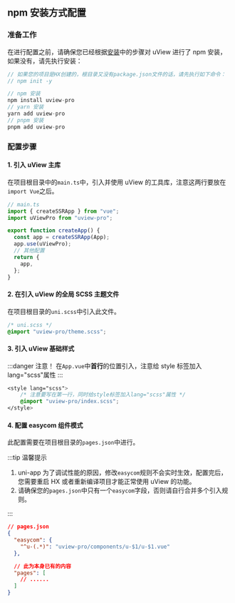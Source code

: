 ## npm 安装方式配置 <to-api/>

<!-- ### 关于SCSS

uView依赖SCSS，您必须要安装此插件，否则无法正常运行。

- 如果您的项目是由`HBuilder X`创建的，相信已经安装scss插件，如果没有，请在HX菜单的 工具->插件安装中找到"scss/sass编译"插件进行安装，
如不生效，重启HX即可
- 如果您的项目是由vue-cli创建的，请通过以下命令安装对sass(scss)的支持，如果已安装，请略过。

```js
// 安装node-sass
npm i node-sass -D

// 安装sass-loader
npm i sass-loader -D
``` -->

### 准备工作

在进行配置之前，请确保您已经根据[安装](/components/install.html)中的步骤对 uView 进行了 npm 安装，如果没有，请先执行安装：

```js
// 如果您的项目是HX创建的，根目录又没有package.json文件的话，请先执行如下命令：
// npm init -y

// npm 安装
npm install uview-pro
// yarn 安装
yarn add uview-pro
// pnpm 安装
pnpm add uview-pro
```

### 配置步骤

#### 1. 引入 uView 主库

在项目根目录中的`main.ts`中，引入并使用 uView 的工具库，注意这两行要放在`import Vue`之后。

```js
// main.ts
import { createSSRApp } from "vue";
import uViewPro from "uview-pro";

export function createApp() {
  const app = createSSRApp(App);
  app.use(uViewPro);
  // 其他配置
  return {
    app,
  };
}
```

#### 2. 在引入 uView 的全局 SCSS 主题文件

在项目根目录的`uni.scss`中引入此文件。

```css
/* uni.scss */
@import "uview-pro/theme.scss";
```

#### 3. 引入 uView 基础样式

:::danger 注意！
在`App.vue`中**首行**的位置引入，注意给 style 标签加入 lang="scss"属性
:::

```css
<style lang="scss">
	/* 注意要写在第一行，同时给style标签加入lang="scss"属性 */
	@import "uview-pro/index.scss";
</style>
```

#### 4. 配置 easycom 组件模式

此配置需要在项目根目录的`pages.json`中进行。

:::tip 温馨提示

1. uni-app 为了调试性能的原因，修改`easycom`规则不会实时生效，配置完后，您需要重启 HX 或者重新编译项目才能正常使用 uView 的功能。
2. 请确保您的`pages.json`中只有一个`easycom`字段，否则请自行合并多个引入规则。

:::

```json
// pages.json
{
  "easycom": {
    "^u-(.*)": "uview-pro/components/u-$1/u-$1.vue"
  },

  // 此为本身已有的内容
  "pages": [
    // ......
  ]
}
```
